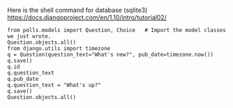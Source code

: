 Here is the shell command for database (sqlite3)
https://docs.djangoproject.com/en/1.10/intro/tutorial02/

    from polls.models import Question, Choice   # Import the model classes we just wrote.
    Question.objects.all()
    from django.utils import timezone
    q = Question(question_text="What's new?", pub_date=timezone.now())
    q.save()
    q.id
    q.question_text
    q.pub_date
    q.question_text = "What's up?"
    q.save()
    Question.objects.all()

